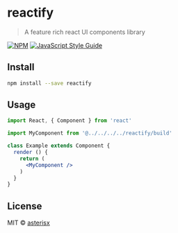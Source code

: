 # reactify

> A feature rich react UI components library

[![NPM](https://img.shields.io/npm/v/reactify.svg)](https://www.npmjs.com/package/reactify) [![JavaScript Style Guide](https://img.shields.io/badge/code_style-standard-brightgreen.svg)](https://standardjs.com)

## Install

```bash
npm install --save reactify
```

## Usage

```jsx
import React, { Component } from 'react'

import MyComponent from '@../../../../reactify/build'

class Example extends Component {
  render () {
    return (
      <MyComponent />
    )
  }
}
```

## License

MIT © [asterisx](https://github.com/asterisx)
